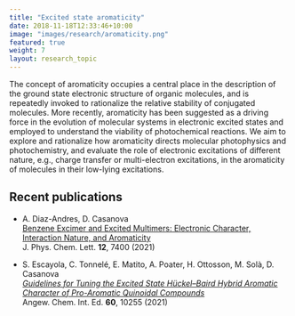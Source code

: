 ```yaml
---
title: "Excited state aromaticity"
date: 2018-11-18T12:33:46+10:00
image: "images/research/aromaticity.png"
featured: true
weight: 7
layout: research_topic
---
```


The concept of aromaticity occupies a central place in the description of the ground state electronic structure of 
organic molecules, and is repeatedly invoked to rationalize the relative stability of conjugated molecules. 
More recently, aromaticity has been suggested as a driving force in the evolution of molecular systems in electronic 
excited states and employed to understand the viability of photochemical reactions.
We aim to explore and rationalize how aromaticity directs molecular photophysics and photochemistry, 
and evaluate the role of electronic excitations of different nature, e.g., charge transfer or multi-electron excitations,
in the aromaticity of molecules in their low-lying excitations.

## Recent publications

- A. Diaz-Andres, D. Casanova <br>
  <a href="https://pubs.acs.org/doi/10.1021/acs.jpclett.1c01908" target="_blank">Benzene Excimer and Excited Multimers: Electronic Character, Interaction Nature, and Aromaticity</a> <br>
J. Phys. Chem. Lett. **12**, 7400 (2021)

- S. Escayola, C. Tonnelé, E. Matito, A. Poater, H. Ottosson, M. Solà, D. Casanova <br>
  _[Guidelines for Tuning the Excited State Hückel–Baird Hybrid Aromatic Character of Pro-Aromatic Quinoidal Compounds](https://onlinelibrary.wiley.com/doi/10.1002/anie.202100261)_ <br>
  Angew. Chem. Int. Ed. **60**, 10255 (2021)
